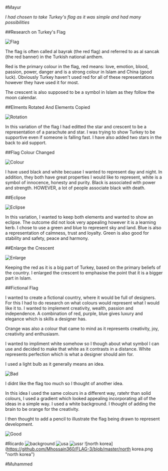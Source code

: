 #Mayur

*I had chosen to take Turkey's flag as it was simple and had many possibilities*

##Research on Turkey's Flag

![Flag](https://upload.wikimedia.org/wikipedia/commons/thumb/b/b4/Flag_of_Turkey.svg/2000px-Flag_of_Turkey.svg.png "Flag")

The flag is often called al bayrak (the red flag) and referred to as al sancak (the red banner) in the Turkish national anthem.

Red is the primary colour in the flag, red means: love, emotion, blood, passion, power, danger and is a strong colour in Islam and China (good luck). Obviously Turkey haven't used red for all of these representations however they have used it for most.

The crescent is also supposed to be a symbol in Islam as they follow the moon calendar.

##Elments Rotated And Elements Copied

![Rotation](https://github.com/Mhossain360/FLAG-3/blob/master/Mayur/Turkey-Support-(Flag).png "Rotation")

In this variation of the flag I had editted the star and crescent to be a representation of a parachute and star. I was trying to show Turkey to be supportive even if someone is falling fast. I have also added two stars in the back to aid support.

##Flag Colour Changed

![Colour](https://github.com/Mhossain360/FLAG-3/blob/master/Mayur/B%26W.png "Colour")

I have used black and white becuase I wanted to represent day and night. In addition, they both have great properties I would like to represent, white is a symbol of innocence, honesty and purity. Black is associated with power and strength. HOWEVER, a lot of people associate black with death.

##Eclipse

![Eclipse](https://github.com/Mhossain360/FLAG-3/blob/master/Mayur/Eclipse.png "Eclipse")

In this variation, I wanted to keep both elements and wanted to show an eclipse. The outcome did not look very appealing however it is a learning kerb. I chose to use a green and blue to represent sky and land. Blue is also a representation of calmness, trust and loyalty. Green is also good for stability and safety, peace and harmony.

##Enlarge the Crescent

![Enlarge](https://github.com/Mhossain360/FLAG-3/blob/master/Mayur/Crescent-enlarged.png "Enlarge")

Keeping the red as it is a big part of Turkey, based on the primary beliefs of the country. I enlarged the crescent to emphasise the point that it is a bigger part in Islam. 

##Fictional Flag

I wanted to create a fictional country, where it would be full of designers. For this I had to do research on what colours would represent what I would like it to. I wanted to implement creativity, wealth, passion and independence. A combination of red, purple, blue gives luxury and elegance which is skills a designer has.

Orange was also a colour that came to mind as it represents creativity, joy, creativity and enthusiasm.

I wanted to impliment white somehow so I though about what symbol I can use and decided to make that white as it contrasts in a distance. White represents perfection which is what a designer should aim for.

I used a light bulb as it generally means an idea.

![Bad](https://github.com/Mhossain360/FLAG-3/blob/master/Mayur/Terrible-Flag.png "Bad")

I didnt like the flag too much so I thought of another idea.

In this idea I used the same colours in a different way, ratehr than solid colours, I used a gradient which looked appealing incorporating all of the ideas in a simple way. I used a white background. I thought of adding the brain to be orange for the creativity.

I then thought to add a pencil to illustrate the flag being drawn to represent development.

![Good](https://github.com/Mhossain360/FLAG-3/blob/master/Mayur/Good-Flag.png "Good")

#Ricardo
![background](https://github.com/Mhossain360/FLAG-3/blob/master/Background.png "background")
![usa](https://github.com/Mhossain360/FLAG-3/blob/master/usa.png "usa")
![ussr](https://github.com/Mhossain360/FLAG-3/blob/master/ussr_flag_1924_by_shitalloverhumanity-d83etht.png "ussr")
![north korea](https://github.com/Mhossain360/FLAG-3/blob/master/north korea.png "north korea")


#Muhammed
